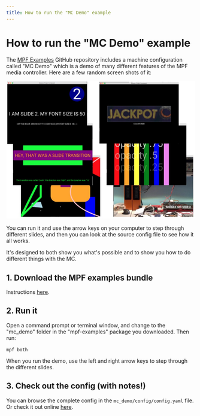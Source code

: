 ```yaml
---
title: How to run the "MC Demo" example
---
```


# How to run the "MC Demo" example


The [MPF Examples](mpf-examples.md) GitHub
repository includes a machine configuration called "MC Demo" which is
a demo of many different features of the MPF media controller. Here are
a few random screen shots of it:

![image](images/mc_demo.jpg)

You can run it and use the arrow keys on your computer to step through
different slides, and then you can look at the source config file to see
how it all works.

It's designed to both show you what's possible and to show you how to
do different things with the MC.

## 1. Download the MPF examples bundle

Instructions [here](mpf-examples.md).

## 2. Run it

Open a command prompt or terminal window, and change to the "mc_demo"
folder in the "mpf-examples" package you downloaded. Then run:

    mpf both

When you run the demo, use the left and right arrow keys to step through
the different slides.

## 3. Check out the config (with notes!)

You can browse the complete config in the `mc_demo/config/config.yaml`
file. Or check it out online
[here](https://github.com/missionpinball/mpf-examples/blob/dev/mc_demo/config/config.yaml).
